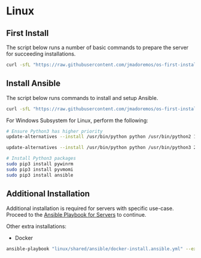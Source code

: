 # Linux

## First Install

The script below runs a number of basic commands to prepare the server for succeeding installations.

```sh
curl -sfL "https://raw.githubusercontent.com/jmadoremos/os-first-install-new/main/linux/shared/scripts/first-install.sh" | bash
```

## Install Ansible

The script below runs commands to install and setup Ansible.

```sh
curl -sfL "https://raw.githubusercontent.com/jmadoremos/os-first-install-new/main/linux/shared/scripts/ansible-install.sh" | bash
```

For Windows Subsystem for Linux, perform the following:

```sh
# Ensure Python3 has higher priority
update-alternatives --install /usr/bin/python python /usr/bin/python2 1

update-alternatives --install /usr/bin/python python /usr/bin/python3 2

# Install Python3 packages
sudo pip3 install pywinrm
sudo pip3 install pyvmomi
sudo pip3 install ansible
```

## Additional Installation

Additional installation is required for servers with specific use-case. Proceed to the [Ansible Playbook for Servers](./server/README.md) to continue.


Other extra installations:

* Docker

```sh
ansible-playbook "linux/shared/ansible/docker-install.ansible.yml" --extra-vars "ansible_user=$(whoami)"
```
